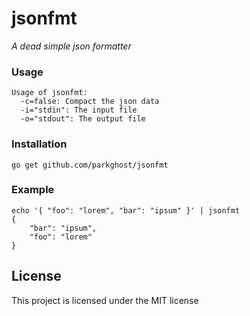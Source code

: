 jsonfmt
=======
*A dead simple json formatter*

### Usage
```text
Usage of jsonfmt:
  -c=false: Compact the json data
  -i="stdin": The input file
  -o="stdout": The output file
```

### Installation
```
go get github.com/parkghost/jsonfmt
```

### Example
```text
echo '{ "foo": "lorem", "bar": "ipsum" }' | jsonfmt
{
    "bar": "ipsum",
    "foo": "lorem"
}
```

License
---------------------

This project is licensed under the MIT license
